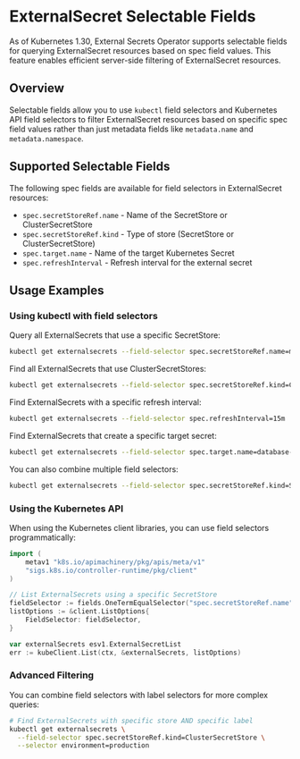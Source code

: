 # ExternalSecret Selectable Fields

As of Kubernetes 1.30, External Secrets Operator supports selectable fields for querying ExternalSecret resources based on spec field values. This feature enables efficient server-side filtering of ExternalSecret resources.

## Overview

Selectable fields allow you to use `kubectl` field selectors and Kubernetes API field selectors to filter ExternalSecret resources based on specific spec field values rather than just metadata fields like `metadata.name` and `metadata.namespace`.

## Supported Selectable Fields

The following spec fields are available for field selectors in ExternalSecret resources:

- `spec.secretStoreRef.name` - Name of the SecretStore or ClusterSecretStore
- `spec.secretStoreRef.kind` - Type of store (SecretStore or ClusterSecretStore)
- `spec.target.name` - Name of the target Kubernetes Secret
- `spec.refreshInterval` - Refresh interval for the external secret

## Usage Examples

### Using kubectl with field selectors

Query all ExternalSecrets that use a specific SecretStore:
```bash
kubectl get externalsecrets --field-selector spec.secretStoreRef.name=my-vault-store
```

Find all ExternalSecrets that use ClusterSecretStores:
```bash
kubectl get externalsecrets --field-selector spec.secretStoreRef.kind=ClusterSecretStore
```

Find ExternalSecrets with a specific refresh interval:
```bash
kubectl get externalsecrets --field-selector spec.refreshInterval=15m
```

Find ExternalSecrets that create a specific target secret:
```bash
kubectl get externalsecrets --field-selector spec.target.name=database-credentials
```

You can also combine multiple field selectors:
```bash
kubectl get externalsecrets --field-selector spec.secretStoreRef.kind=SecretStore,spec.refreshInterval=1h
```

### Using the Kubernetes API

When using the Kubernetes client libraries, you can use field selectors programmatically:

```go
import (
    metav1 "k8s.io/apimachinery/pkg/apis/meta/v1"
    "sigs.k8s.io/controller-runtime/pkg/client"
)

// List ExternalSecrets using a specific SecretStore
fieldSelector := fields.OneTermEqualSelector("spec.secretStoreRef.name", "my-vault-store")
listOptions := &client.ListOptions{
    FieldSelector: fieldSelector,
}

var externalSecrets esv1.ExternalSecretList
err := kubeClient.List(ctx, &externalSecrets, listOptions)
```

### Advanced Filtering

You can combine field selectors with label selectors for more complex queries:

```bash
# Find ExternalSecrets with specific store AND specific label
kubectl get externalsecrets \
  --field-selector spec.secretStoreRef.kind=ClusterSecretStore \
  --selector environment=production
```
